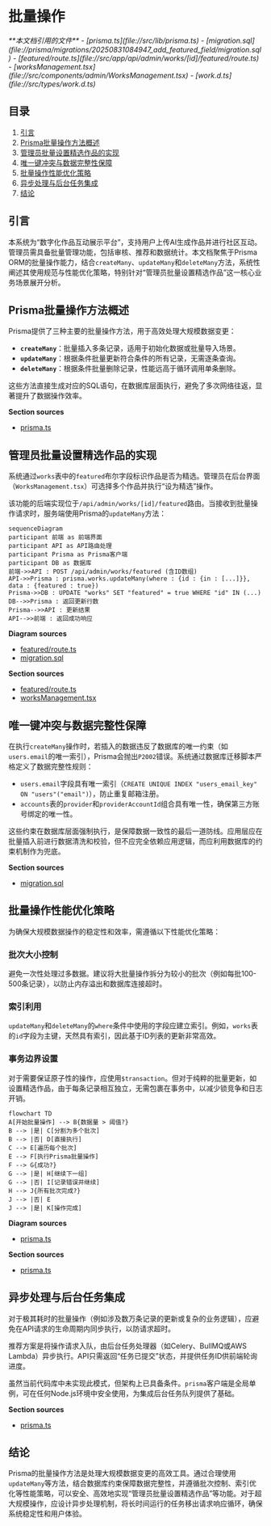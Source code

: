 # 批量操作

<cite>
**本文档引用的文件**  
- [prisma.ts](file://src/lib/prisma.ts)
- [migration.sql](file://prisma/migrations/20250831084947_add_featured_field/migration.sql)
- [featured/route.ts](file://src/app/api/admin/works/[id]/featured/route.ts)
- [worksManagement.tsx](file://src/components/admin/WorksManagement.tsx)
- [work.d.ts](file://src/types/work.d.ts)
</cite>

## 目录
1. [引言](#引言)
2. [Prisma批量操作方法概述](#prisma批量操作方法概述)
3. [管理员批量设置精选作品的实现](#管理员批量设置精选作品的实现)
4. [唯一键冲突与数据完整性保障](#唯一键冲突与数据完整性保障)
5. [批量操作性能优化策略](#批量操作性能优化策略)
6. [异步处理与后台任务集成](#异步处理与后台任务集成)
7. [结论](#结论)

## 引言
本系统为“数字化作品互动展示平台”，支持用户上传AI生成作品并进行社区互动。管理员需具备批量管理功能，包括审核、推荐和数据统计。本文档聚焦于Prisma ORM的批量操作能力，结合`createMany`、`updateMany`和`deleteMany`方法，系统性阐述其使用规范与性能优化策略，特别针对“管理员批量设置精选作品”这一核心业务场景展开分析。

## Prisma批量操作方法概述
Prisma提供了三种主要的批量操作方法，用于高效处理大规模数据变更：

- **`createMany`**：批量插入多条记录，适用于初始化数据或批量导入场景。
- **`updateMany`**：根据条件批量更新符合条件的所有记录，无需逐条查询。
- **`deleteMany`**：根据条件批量删除记录，性能远高于循环调用单条删除。

这些方法直接生成对应的SQL语句，在数据库层面执行，避免了多次网络往返，显著提升了数据操作效率。

**Section sources**
- [prisma.ts](file://src/lib/prisma.ts#L6-L17)

## 管理员批量设置精选作品的实现
系统通过`works`表中的`featured`布尔字段标识作品是否为精选。管理员在后台界面（`WorksManagement.tsx`）可选择多个作品并执行“设为精选”操作。

该功能的后端实现位于`/api/admin/works/[id]/featured`路由。当接收到批量操作请求时，服务端使用Prisma的`updateMany`方法：

```mermaid
sequenceDiagram
participant 前端 as 前端界面
participant API as API路由处理
participant Prisma as Prisma客户端
participant DB as 数据库
前端->>API : POST /api/admin/works/featured (含ID数组)
API->>Prisma : prisma.works.updateMany(where : {id : {in : [...]}}, data : {featured : true})
Prisma->>DB : UPDATE "works" SET "featured" = true WHERE "id" IN (...)
DB-->>Prisma : 返回更新行数
Prisma-->>API : 更新结果
API-->>前端 : 返回成功响应
```

**Diagram sources**
- [featured/route.ts](file://src/app/api/admin/works/[id]/featured/route.ts)
- [migration.sql](file://prisma/migrations/20250831084947_add_featured_field/migration.sql#L100-L105)

**Section sources**
- [featured/route.ts](file://src/app/api/admin/works/[id]/featured/route.ts)
- [worksManagement.tsx](file://src/components/admin/WorksManagement.tsx)

## 唯一键冲突与数据完整性保障
在执行`createMany`操作时，若插入的数据违反了数据库的唯一约束（如`users.email`的唯一索引），Prisma会抛出`P2002`错误。系统通过数据库迁移脚本严格定义了数据完整性规则：

- `users.email`字段具有唯一索引（`CREATE UNIQUE INDEX "users_email_key" ON "users"("email")`），防止重复邮箱注册。
- `accounts`表的`provider`和`providerAccountId`组合具有唯一性，确保第三方账号绑定的唯一性。

这些约束在数据库层面强制执行，是保障数据一致性的最后一道防线。应用层应在批量插入前进行数据清洗和校验，但不应完全依赖应用逻辑，而应利用数据库的约束机制作为兜底。

**Section sources**
- [migration.sql](file://prisma/migrations/20250831084947_add_featured_field/migration.sql#L70-L75)

## 批量操作性能优化策略
为确保大规模数据操作的稳定性和效率，需遵循以下性能优化策略：

### 批次大小控制
避免一次性处理过多数据。建议将大批量操作拆分为较小的批次（例如每批100-500条记录），以防止内存溢出和数据库连接超时。

### 索引利用
`updateMany`和`deleteMany`的`where`条件中使用的字段应建立索引。例如，`works`表的`id`字段为主键，天然具有索引，因此基于ID列表的更新非常高效。

### 事务边界设置
对于需要保证原子性的操作，应使用`$transaction`。但对于纯粹的批量更新，如设置精选作品，由于每条记录相互独立，无需包裹在事务中，以减少锁竞争和日志开销。

```mermaid
flowchart TD
A[开始批量操作] --> B{数据量 > 阈值?}
B --> |是| C[分割为多个批次]
B --> |否| D[直接执行]
C --> E[遍历每个批次]
E --> F[执行Prisma批量操作]
F --> G{成功?}
G --> |是| H[继续下一组]
G --> |否| I[记录错误并继续]
H --> J{所有批次完成?}
J --> |否| E
J --> |是| K[操作完成]
```

**Diagram sources**
- [prisma.ts](file://src/lib/prisma.ts#L6-L17)

**Section sources**
- [prisma.ts](file://src/lib/prisma.ts#L6-L17)

## 异步处理与后台任务集成
对于极其耗时的批量操作（例如涉及数万条记录的更新或复杂的业务逻辑），应避免在API请求的生命周期内同步执行，以防请求超时。

推荐方案是将操作请求入队，由后台任务处理器（如Celery、BullMQ或AWS Lambda）异步执行。API只需返回“任务已提交”状态，并提供任务ID供前端轮询进度。

虽然当前代码库中未实现此模式，但架构上已具备条件。`prisma`客户端是全局单例，可在任何Node.js环境中安全使用，为集成后台任务队列提供了基础。

**Section sources**
- [prisma.ts](file://src/lib/prisma.ts#L6-L17)

## 结论
Prisma的批量操作方法是处理大规模数据变更的高效工具。通过合理使用`updateMany`等方法，结合数据库约束保障数据完整性，并遵循批次控制、索引优化等性能策略，可以安全、高效地实现“管理员批量设置精选作品”等功能。对于超大规模操作，应设计异步处理机制，将长时间运行的任务移出请求响应循环，确保系统稳定性和用户体验。